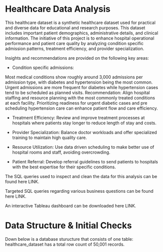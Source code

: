 # Healthcare Data Analysis

This healthcare dataset is a synthetic healthcare dataset used for practical and diverse data for educational and research purposes.
This dataset includes important patient demographics, administrative details, and clinical information. The initiative of this project is to enhance hospital operational performance and patient care quality by analyzing condition specific admission patterns, treatment efficiency, and provider specialization. 

Insights and recommendations are provided on the following key areas:

- Condition specific admissions:

Most medical conditions show roughly around 3,000 admissions per admission type, with diabetes and hypertension being the most common. Urgent admissions are more frequent for diabetes while hypertension cases tend to be scheduled as planned visits.
Recommendation: 
Align hospital staffing and resource planning with the most commonly treated conditions at each facility. Prioritizing readiness for urgent diabetic cases and pre scheduling hypertension care can enhance patient flow and care efficiency.

- Treatment Efficiency:
Review and improve treatment processes at hospitals where patients stay longer to reduce length of stay and costs.

- Provider Specialization:
Balance doctor workloads and offer specialized training to maintain high quality care.

- Resource Utilization:
Use data driven scheduling to make better use of hospital rooms and staff, avoiding overcrowding.

- Patient Referral:
Develop referral guidelines to send patients to hospitals with the best expertise for their specific conditions.


The SQL queries used to inspect and clean the data for this analysis can be found here LINK.

Targeted SQL queries regarding various business questions can be found here LINK.

An interactive Tableau dashboard can be downloaded here LINK.

# Data Structure & Initial Checks 

Down below is a database sturucture that consists of one table: healthcare_dataset has a total row count of 50,001 records.





